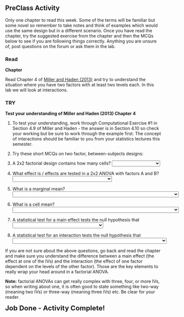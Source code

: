 ## PreClass Activity

Only one chapter to read this week. Some of the terms will be familiar but some novel so remember to take notes and think of examples which would use the same design but in a different scenario. Once you have read the chapter, try the suggested exercise from the chapter and then the MCQs below to see if you are following things correctly. Anything you are unsure of, post questions on the forum or ask them in the lab.

### Read

**Chapter**

Read Chapter 4 of <a href="https://drive.google.com/file/d/0B1fyuTuvj3YoaFdUR3FZaXNuNXc/view" target = "_blank">Miller and Haden (2013)</a> and try to understand the situation where you have two factors with at least two levels each. In this lab we will look at interactions. 

### TRY

**Test your understanding of Miller and Haden (2013) Chapter 4**

1. To test your understanding, work through Computational Exercise #1 in Section 4.9 of Miller and Haden - the answer is in Section 4.10 so check your working but be sure to work through the example first. The concept of interactions should be familiar to you from your statistics lectures this semester.

2. Try these short MCQs on two factor, between-subjects designs:

1. A 2x2 factorial design contains how many cells? <select class='webex-solveme' data-answer='["four"]'> <option></option> <option>two</option> <option>four</option> <option>six</option> <option>eight</option> <option>who do we appreciate!</option></select>

2. What effect is / effects are tested in a 2x2 ANOVA with factors A and B? <select class='webex-solveme' data-answer='["the main effects of A and B, and the AB interaction"]'> <option></option> <option>the main effects of A and B, and the AB interaction</option> <option>only the main effects of A and B</option> <option>only the AB interaction</option> <option>a correlation between A and B</option></select>

3. What is a marginal mean? <select class='webex-solveme' data-answer='["the mean DV at a given level of one factor, averaged over the levels of the other factors"]'> <option></option> <option>the mean DV at a given level of one factor, averaged over the levels of the other factors</option> <option>the mean DV at a given level of one factor, at a particular level of the other factor</option> <option>a mean that is nearly statistically significant</option> <option>a mean defined based on marginal likelihood</option></select>

4. What is a cell mean? <select class='webex-solveme' data-answer='["the mean DV at a given level of one factor, at a particular level of the other factor"]'> <option></option> <option>the mean DV at a given level of one factor, averaged over the levels of the other factors</option> <option>the mean DV at a given level of one factor, at a particular level of the other factor</option> <option>a mean that is nearly statistically significant</option> <option>a mean defined based on marginal likelihood</option></select>

5. A statistical test for a main effect tests the null hypothesis that <select class='webex-solveme' data-answer='["population marginal means are equivalent"]'> <option></option> <option>simple effects in the sample are equivalent</option> <option>simple effects in the population are equivalent</option> <option>sample marginal means are equivalent</option> <option>population marginal means are equivalent</option></select>

6. A statistical test for an interaction tests the null hypothesis that <select class='webex-solveme' data-answer='["the effect of one factor is constant across the levels of the other in the population"]'> <option></option> <option>the effect of one factor is constant across the levels of the other in the population</option> <option>the effect of one factor is constant across the levels of the other in the sample</option> <option>sample marginal means are equivalent</option> <option>population marginal means are equivalent</option></select>

If you are not sure about the above questions, go back and read the chapter and make sure you understand the difference between a main effect (the effect at one of the IVs) and the interaction (the effect of one factor dependent on the levels of the other factor). Those are the key elements to really wrap your head around in a factorial ANOVA.

**Note:** factorial ANOVAs can get really complex with three, four, or more IVs, so when writing about one, it is often good to state something like two-way (meaning two IVs) or three-way (meaning three IVs) etc. Be clear for your reader.

<span style="font-size: 22px; font-weight: bold; color: var(--blue);">Job Done - Activity Complete!</span>
